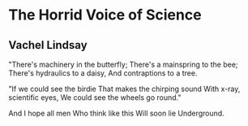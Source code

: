 # The Horrid Voice of Science
## Vachel Lindsay
"There's machinery in the butterfly;
There's a mainspring to the bee;
There's hydraulics to a daisy,
And contraptions to a tree.

"If we could see the birdie
That makes the chirping sound
With x-ray, scientific eyes,
We could see the wheels go round."

And I hope all men
Who think like this
Will soon lie
Underground.